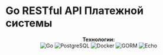 # Go RESTful API Платежной системы

<div align="center">
  <strong>Технологии:</strong><br>
  <img src="https://img.shields.io/badge/Go-00ADD8?style=flat&logo=go&logoColor=white" alt="Go">
  <img src="https://img.shields.io/badge/PostgreSQL-4169E1?style=flat&logo=postgresql&logoColor=white" alt="PostgreSQL">
  <img src="https://img.shields.io/badge/Docker-2496ED?style=flat&logo=docker&logoColor=white" alt="Docker">
  <img src="https://img.shields.io/badge/GORM-000000?style=flat&logo=gorm&logoColor=white" alt="GORM">
  <img src="https://img.shields.io/badge/Echo_Framework-000000?style=flat&logo=go&logoColor=white" alt="Echo">
</div>
